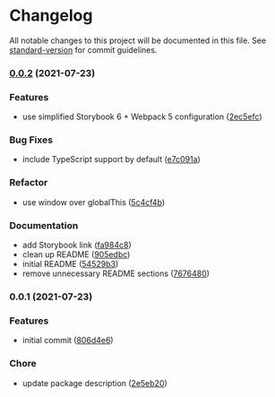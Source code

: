 # Changelog

All notable changes to this project will be documented in this file. See [standard-version](https://github.com/conventional-changelog/standard-version) for commit guidelines.

### [0.0.2](https://github.com/prismicio-community/storybook-addon-gatsby/compare/v0.0.1...v0.0.2) (2021-07-23)


### Features

* use simplified Storybook 6 + Webpack 5 configuration ([2ec5efc](https://github.com/prismicio-community/storybook-addon-gatsby/commit/2ec5efc72d1d7fd013fd193718e8beaad745d716))


### Bug Fixes

* include TypeScript support by default ([e7c091a](https://github.com/prismicio-community/storybook-addon-gatsby/commit/e7c091a092c5cbcc6f5c67e52eb9b591318201be))


### Refactor

* use window over globalThis ([5c4cf4b](https://github.com/prismicio-community/storybook-addon-gatsby/commit/5c4cf4b5e731413f38e29c01b9e36b4d9cfedd0f))


### Documentation

* add Storybook link ([fa984c8](https://github.com/prismicio-community/storybook-addon-gatsby/commit/fa984c86fc846247546f55158f8d7883c8b50962))
* clean up README ([905edbc](https://github.com/prismicio-community/storybook-addon-gatsby/commit/905edbcff32862b4e64acac1443f51909f14ad44))
* initial README ([54529b3](https://github.com/prismicio-community/storybook-addon-gatsby/commit/54529b3df840ae4040df9debeefbc3ff0df45447))
* remove unnecessary README sections ([7676480](https://github.com/prismicio-community/storybook-addon-gatsby/commit/767648050d368752cd0eeeaefd6eb5db314e5f2d))

### 0.0.1 (2021-07-23)


### Features

* initial commit ([806d4e6](https://github.com/prismicio-community/storybook-addon-gatsby/commit/806d4e626b0f640abf2ac7cb70886c41c0a8b0d6))


### Chore

* update package description ([2e5eb20](https://github.com/prismicio-community/storybook-addon-gatsby/commit/2e5eb20a4624566457ec81c1f4f4d0f56710796a))
